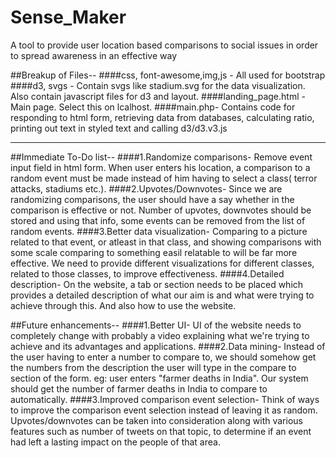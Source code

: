 # Sense_Maker
A tool to provide user location based comparisons to social issues in order to spread awareness in an effective way

##Breakup of Files--
####css, font-awesome,img,js - 
All used for bootstrap
####d3, svgs -
Contain svgs like stadium.svg for the data visualization. Also contain javascript files for d3 and layout.
####landing_page.html -
Main page. Select this on lcalhost.
####main.php-
Contains code for responding to html form, retrieving data from databases, calculating ratio, printing out text in styled text and calling d3/d3.v3.js 


---------------------------------------------------------------------------------------------------------------------------

##Immediate To-Do list--
####1.Randomize comparisons-
Remove event input field in html form. When user enters his location, a comparison to a random event must be made instead of him having to select a class( terror attacks, stadiums etc.).
####2.Upvotes/Downvotes-
Since we are randomizing comparisons, the user should have a say whether in the comparison is effective or not. Number of upvotes, downvotes should be stored and using that info, some events can be removed from the list of random events.
####3.Better data visualization-
Comparing to a picture related to that event, or atleast in that class, and showing comparisons with some scale comparing to something easil relatable to will be far more effective. We need to provide different visualizations for different classes, related to those classes, to improve effectiveness.
####4.Detailed description-
On the website, a tab or section needs to be placed which provides a detailed description of what our aim is and what were trying to achieve through this. And also how to use the website.


##Future enhancements--
####1.Better UI-
UI of the website needs to completely change with probably a video explaining what we're trying to achieve and its advantages and applications.
####2.Data mining-
Instead of the user having to enter a number to compare to, we should somehow get the numbers from the description the user will type in the compare to section of the form.
eg: user enters "farmer deaths in India". Our system should get the number of farmer deaths in India to compare to automatically.
####3.Improved comparison event selection-
Think of ways to improve the comparison event selection instead of leaving it as random. Upvotes/downvotes can be taken into consideration along with various features such as number of tweets on that topic, to determine if an event had left a lasting impact on the people of that area.
